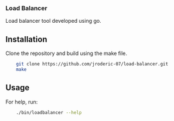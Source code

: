 ### Load Balancer
Load balancer tool developed using go.

## Installation
Clone the repository and build using the make file.
```bash
	git clone https://github.com/jroderic-07/load-balancer.git 
	make
``` 

## Usage
For help, run:
```bash
	./bin/loadbalancer --help
```
